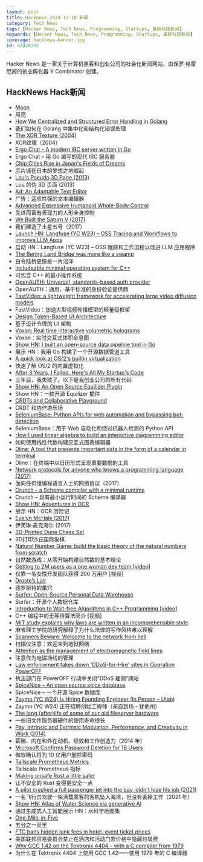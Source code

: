 ```yaml
---
layout: post
title: Hacknews 2024-12-18 新闻
category: Tech News
tags: [Hacker News, Tech News, Programming, Startups, 最新科技新闻]
keywords: [Hacker News, Tech News, Programming, Startups, 最新科技新闻]
coverage: hacknews-banner.jpg
id: 42428332
---
```


Hacker News 是一家关于计算机黑客和创业公司的社会化新闻网站，由保罗·格雷厄姆的创业孵化器 Y Combinator 创建。

## HackNews Hack新闻

- [Moon](https://ciechanow.ski/moon/)
- 月亮
- [How We Centralized and Structured Error Handling in Golang](https://olivernguyen.io/w/namespace.error/)
- 我们如何在 Golang 中集中化和结构化错误处理
- [The XOR Texture (2004)](https://lodev.org/cgtutor/xortexture.html)
- XOR纹理（2004）
- [Ergo Chat – A modern IRC server written in Go](https://github.com/ergochat/ergo)
- Ergo Chat – 用 Go 编写的现代 IRC 服务器
- [Chip Cities Rise in Japan's Fields of Dreams](https://www.bloomberg.com/opinion/features/2024-12-11/chip-cities-rise-in-japan-s-fields-of-dreams)
- 芯片城在日本的梦想之地崛起
- [Lou's Pseudo 3D Page (2013)](http://www.extentofthejam.com/pseudo/)
- Lou 的伪 3D 页面 (2013)
- [Ad: An Adaptable Text Editor](https://github.com/sminez/ad)
- 广告：适应性强的文本编辑器
- [Advanced Expressive Humanoid Whole-Body Control](https://exbody2.github.io/)
- 先进而富有表现力的人形全身控制
- [We Built the Saturn V (2017)](https://www.smithsonianmag.com/air-space-magazine/we-built-saturn-v-180964759/)
- 我们建造了土星五号（2017）
- [Launch HN: Langfuse (YC W23) – OSS Tracing and Workflows to Improve LLM Apps](https://github.com/langfuse/langfuse)
- 启动 HN：Langfuse (YC W23) – OSS 跟踪和工作流程以改进 LLM 应用程序
- [The Bering Land Bridge was more like a swamp](https://gizmodo.com/the-famous-bering-land-bridge-was-more-like-a-swamp-geologists-say-2000539043)
- 白令陆桥更像是一片沼泽
- [Includeable minimal operating system for C++](https://www.includeos.org/)
- 可包含 C++ 的最小操作系统
- [OpenAUTH: Universal, standards-based auth provider](https://openauth.js.org/)
- OpenAUTH：通用、基于标准的身份验证提供商
- [FastVideo: a lightweight framework for accelerating large video diffusion models](https://github.com/hao-ai-lab/FastVideo)
- FastVideo：加速大型视频传播模型的轻量级框架
- [Design Token-Based UI Architecture](https://martinfowler.com/articles/design-token-based-ui-architecture.html)
- 基于设计令牌的 UI 架构
- [Voxon: Real time interactive volumetric holograms](https://www.voxon.co)
- Voxon：实时交互式体积全息图
- [Show HN: I built an open-source data pipeline tool in Go](https://github.com/bruin-data/bruin)
- 展示 HN：我用 Go 构建了一个开源数据管道工具
- [A quick look at OS/2's builtin virtualization](https://www.uninformativ.de/blog/postings/2024-12-13/0/POSTING-en.html)
- 快速了解 OS/2 的内置虚拟化
- [After 3 Years, I Failed. Here's All My Startup's Code](https://dylanhuang.com/blog/closing-my-startup/)
- 三年后，我失败了。以下是我创业公司的所有代码
- [Show HN: An Open Source Equilizer Plugin](https://github.com/ashafq/a5eq.lv2)
- Show HN：一款开源 Equilizer 插件
- [CRDTs and Collaborative Playground](https://www.cerbos.dev/blog/crdts-and-collaborative-playground)
- CRDT 和协作游乐场
- [SeleniumBase: Python APIs for web automation and bypassing bot-detection](https://github.com/seleniumbase/SeleniumBase)
- SeleniumBase：用于 Web 自动化和绕过机器人检测的 Python API
- [How I used linear algebra to build an interactive diagramming editor](https://medium.com/@ivan.ishubin/how-i-used-linear-algebra-to-build-an-interactive-diagramming-editor-and-why-matrix-math-is-d5bd552f2e8d)
- 如何使用线性代数构建交互式图表编辑器
- [Dline: A tool that presents important data in the form of a calendar in terminal](https://github.com/jazz-it/dline)
- Dline：在终端中以日历形式呈现重要数据的工具
- [Network protocols for anyone who knows a programming language (2017)](https://www.destroyallsoftware.com/compendium/network-protocols?share_key=97d3ba4c24d21147)
- 面向任何懂编程语言人士的网络协议（2017）
- [Crunch – a Scheme compiler with a minimal runtime](https://www.more-magic.net/posts/crunch.html)
- Crunch – 具有最小运行时间的 Scheme 编译器
- [Show HN: Adventures in OCR](https://blog.medusis.com/38_Adventures+in+OCR.html)
- 展示 HN：OCR 历险记
- [Evelyn McHale (2017)](http://www.codex99.com/photography/43.html)
- 伊芙琳·麦克海尔 (2017)
- [3D-Printed Dune Chess Set](https://parametric-architecture.com/3d-printed-dune-chess-set-by-rory-noble-turner/)
- 3D打印沙丘国际象棋
- [Natural Number Game: build the basic theory of the natural numbers from scratch](https://adam.math.hhu.de/#/g/leanprover-community/NNG4)
- 自然数游戏：从零开始构建自然数的基本理论
- [Getting to 2M users as a one woman dev team [video]](https://brightonruby.com/2024/getting-to-2-million-users-as-a-one-woman-dev-team/)
- 仅靠一名女性开发团队获得 200 万用户 [视频]
- [Droste’s Lair](https://vezwork.github.io/drostes-lair-post/)
- 德罗斯特的巢穴
- [Surfer: Open-Source Personal Data Warehouse](https://github.com/Surfer-Org/Protocol)
- Surfer：开源个人数据仓库
- [Introduction to Wait-free Algorithms in C++ Programming [video]](https://www.youtube.com/watch?v=kPh8pod0-gk)
- C++ 编程中的无等待算法简介 [视频]
- [MIT study explains why laws are written in an incomprehensible style](https://news.mit.edu/2024/mit-study-explains-laws-incomprehensible-writing-style-0819)
- 麻省理工学院的研究解释了为什么法律的写作风格难以理解
- [Scanners Beware: Welcome to the network from hell](https://medium.com/sensorfu/scanners-beware-welcome-to-the-network-from-hell-86989f29f17b)
- 扫描仪注意：欢迎来到地狱网络
- [Attention as the management of electromagnetic field lines](https://qualiacomputing.com/2024/11/29/on-attention-as-the-management-of-electromagnetic-field-lines/)
- 注意作为电磁场线的管理
- [Law enforcement takes down 'DDoS-for-Hire' sites in Operation PowerOFF](https://www.scworld.com/news/law-enforcement-takes-down-27-ddos-for-hire-sites-in-operation-poweroff)
- 执法部门在 PowerOFF 行动中关闭“DDoS 雇佣”网站
- [SpiceNice – An open source spice database](https://tderflinger.com/en/spicenice-open-source-culinary-spice-database)
- SpiceNice – 一个开源 Spice 数据库
- [Zaymo (YC W24) Is Hiring Founding Engineer (In Person – Utah)](https://www.ycombinator.com/companies/zaymo/jobs/xGeVSF8-founding-engineer)
- Zaymo (YC W24) 正在招聘创始工程师（亲自到场 - 犹他州）
- [The long (after)life of some of our old fileserver hardware](https://utcc.utoronto.ca/~cks/space/blog/sysadmin/FileserverHardwareReuse)
- 一些旧文件服务器硬件的使用寿命很长
- [Pay, Intrinsic and Extrinsic Motivation, Performance, and Creativity in Work (2014)](https://www.researchgate.net/publication/271722745_Pay_Intrinsic_Motivation_Extrinsic_Motivation_Performance_and_Creativity_in_the_Workplace_Revisiting_Long-Held_Beliefs)
- 薪酬、内在和外在动机、绩效和工作创造力（2014 年）
- [Microsoft Confirms Password Deletion for 1B Users](https://www.forbes.com/sites/zakdoffman/2024/12/13/microsoft-confirms-password-deletion-for-1-billion-users-attacks-up-200/)
- 微软确认将为 10 亿用户删除密码
- [Tailscale Prometheus Metrics](https://tailscale.com/blog/client-metrics)
- Tailscale Prometheus 指标
- [Making unsafe Rust a little safer](https://blog.colinbreck.com/making-unsafe-rust-a-little-safer-tools-for-verifying-unsafe-code/)
- 让不安全的 Rust 变得更安全一点
- [A pilot crashed a full passenger jet into the bay, didn't lose his job (2021)](https://www.sfgate.com/sfhistory/article/san-francisco-historic-plane-crash-asoh-defense-16319360.php)
- 一名飞行员驾驶一架满载乘客的客机坠入海湾，但没有丢掉工作（2021 年）
- [Show HN: Atlas of Water Science via generative AI](https://wateratlas.webapp.csiro.au/)
- 通过生成式人工智能展示 HN：水科学地图集
- [One-Mile-in-Five](https://wwiiafterwwii.wordpress.com/2024/07/25/wwii-the-autobahn-ike-the-interstates-and-one-mile-in-five/)
- 五分之一英里
- [FTC bans hidden junk fees in hotel, event ticket prices](https://www.cnbc.com/2024/12/17/ftc-bans-hidden-junk-fees-in-hotel-event-ticket-prices-.html)
- 美国联邦贸易委员会禁止在酒店和活动门票价格中隐藏垃圾费
- [Why GCC 1.42 on the Tektronix 4404 – with a C compiler from 1979](https://medium.com/@adambillyard/why-gcc-1-42-on-the-tektronix-4404-with-a-c-compiler-from-1979-661899013ad6)
- 为什么在 Tektronix 4404 上使用 GCC 1.42——使用 1979 年的 C 编译器

